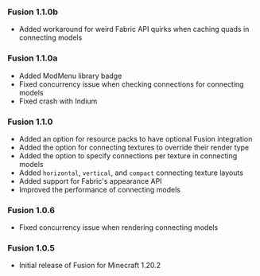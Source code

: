 ### Fusion 1.1.0b
- Added workaround for weird Fabric API quirks when caching quads in connecting models

### Fusion 1.1.0a
- Added ModMenu library badge
- Fixed concurrency issue when checking connections for connecting models
- Fixed crash with Indium

### Fusion 1.1.0
- Added an option for resource packs to have optional Fusion integration
- Added the option for connecting textures to override their render type
- Added the option to specify connections per texture in connecting models
- Added `horizontal`, `vertical`, and `compact` connecting texture layouts
- Added support for Fabric's appearance API
- Improved the performance of connecting models

### Fusion 1.0.6
- Fixed concurrency issue when rendering connecting models

### Fusion 1.0.5
- Initial release of Fusion for Minecraft 1.20.2
